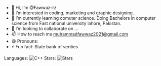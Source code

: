 - 👋 Hi, I’m @Fawwaz-rz
- 👀 I’m interested in coding, marketing and graphic designing.
- 🌱 I’m currently learning comuter science. Doing Bachelors in computer science from Fast national university lahore, Pakistan.
- 💞️ I’m looking to collaborate on ...
- 📫 How to reach me muhammadfawwaz2021@gmail.com 
- 😄 Pronouns: 
- ⚡ Fun fact: State bank of verities



Languages: ![C++](https://img.shields.io/badge/-Python-blue)
Stars: ![Stars](https://img.shields.io/github/stars/antonydavidx/chess-clock?style=social)
